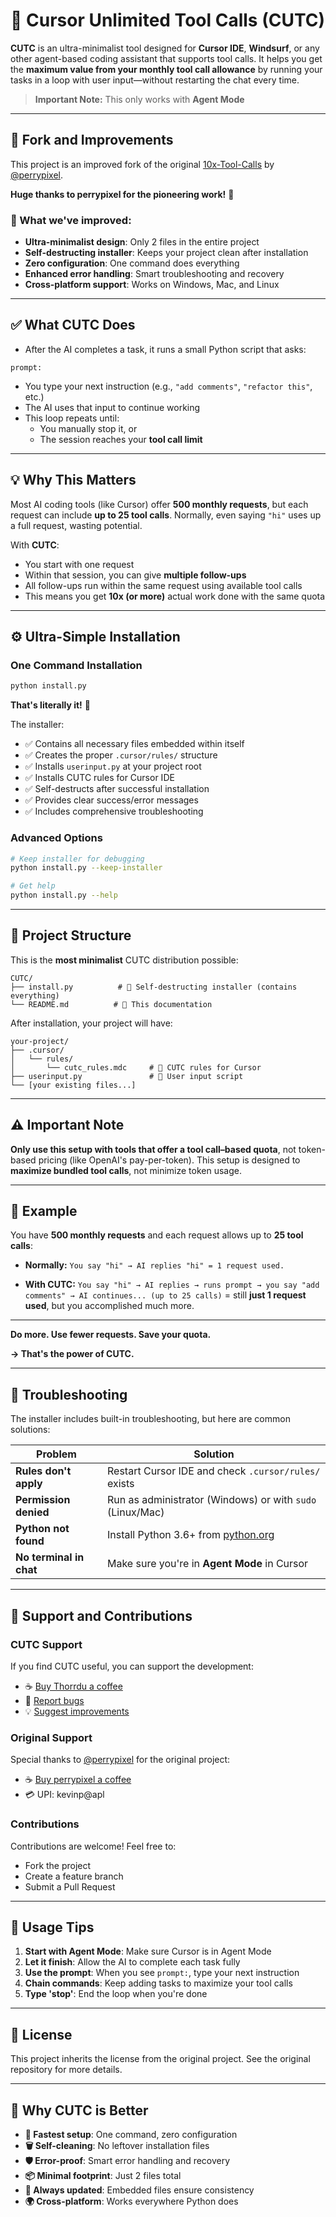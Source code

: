 # 🚀 Cursor Unlimited Tool Calls (CUTC)

**CUTC** is an ultra-minimalist tool designed for **Cursor IDE**, **Windsurf**, or any other agent-based coding assistant that supports tool calls. It helps you get the **maximum value from your monthly tool call allowance** by running your tasks in a loop with user input—without restarting the chat every time.

> **Important Note:** This only works with **Agent Mode**

---

## 🔄 Fork and Improvements

This project is an improved fork of the original [10x-Tool-Calls](https://github.com/perrypixel/10x-Tool-Calls) by [@perrypixel](https://github.com/perrypixel). 

**Huge thanks to perrypixel for the pioneering work!** 🙏

### 🎯 What we've improved:

- **Ultra-minimalist design**: Only 2 files in the entire project
- **Self-destructing installer**: Keeps your project clean after installation
- **Zero configuration**: One command does everything
- **Enhanced error handling**: Smart troubleshooting and recovery
- **Cross-platform support**: Works on Windows, Mac, and Linux

---

## ✅ What CUTC Does

- After the AI completes a task, it runs a small Python script that asks:

```
prompt: 
```

- You type your next instruction (e.g., `"add comments"`, `"refactor this"`, etc.)
- The AI uses that input to continue working
- This loop repeats until:
  - You manually stop it, or
  - The session reaches your **tool call limit**

---

## 💡 Why This Matters

Most AI coding tools (like Cursor) offer **500 monthly requests**, but each request can include **up to 25 tool calls**. Normally, even saying `"hi"` uses up a full request, wasting potential.

With **CUTC**:
- You start with one request
- Within that session, you can give **multiple follow-ups**
- All follow-ups run within the same request using available tool calls
- This means you get **10x (or more)** actual work done with the same quota

---

## ⚙️ Ultra-Simple Installation

### One Command Installation

```bash
python install.py
```

**That's literally it!** 🎉

The installer:
- ✅ Contains all necessary files embedded within itself
- ✅ Creates the proper `.cursor/rules/` structure
- ✅ Installs `userinput.py` at your project root
- ✅ Installs CUTC rules for Cursor IDE
- ✅ Self-destructs after successful installation
- ✅ Provides clear success/error messages
- ✅ Includes comprehensive troubleshooting

### Advanced Options

```bash
# Keep installer for debugging
python install.py --keep-installer

# Get help
python install.py --help
```

---

## 🧪 Project Structure

This is the **most minimalist** CUTC distribution possible:

```
CUTC/
├── install.py          # 🚀 Self-destructing installer (contains everything)
└── README.md          # 📖 This documentation
```

After installation, your project will have:
```
your-project/
├── .cursor/
│   └── rules/
│       └── cutc_rules.mdc     # 🤖 CUTC rules for Cursor
├── userinput.py               # 📝 User input script
└── [your existing files...]
```

---

## ⚠️ Important Note

**Only use this setup with tools that offer a tool call–based quota**, not token-based pricing (like OpenAI's pay-per-token). This setup is designed to **maximize bundled tool calls**, not minimize token usage.

---

## 🧠 Example

You have **500 monthly requests** and each request allows up to **25 tool calls**:

- **Normally:**
  `You say "hi" → AI replies "hi" = 1 request used.`

- **With CUTC:**
  `You say "hi" → AI replies → runs prompt → you say "add comments" → AI continues... (up to 25 calls)`
  = still **just 1 request used**, but you accomplished much more.

---

**Do more. Use fewer requests. Save your quota.**

**→ That's the power of CUTC.**

---

## 🔧 Troubleshooting

The installer includes built-in troubleshooting, but here are common solutions:

| Problem | Solution |
|---------|----------|
| **Rules don't apply** | Restart Cursor IDE and check `.cursor/rules/` exists |
| **Permission denied** | Run as administrator (Windows) or with `sudo` (Linux/Mac) |
| **Python not found** | Install Python 3.6+ from [python.org](https://python.org) |
| **No terminal in chat** | Make sure you're in **Agent Mode** in Cursor |

---

## 🤝 Support and Contributions

### CUTC Support
If you find CUTC useful, you can support the development:
- ☕ [Buy Thorrdu a coffee](https://ko-fi.com/thorrdu)
- 🐛 [Report bugs](https://github.com/Thorrdu/CUTC/issues)
- 💡 [Suggest improvements](https://github.com/Thorrdu/CUTC/discussions)

### Original Support
Special thanks to [@perrypixel](https://github.com/perrypixel) for the original project:
- ☕ [Buy perrypixel a coffee](https://ko-fi.com/perrypixel)
- 💳 UPI: kevinp@apl

### Contributions
Contributions are welcome! Feel free to:
- Fork the project
- Create a feature branch
- Submit a Pull Request

---

## 🎯 Usage Tips

1. **Start with Agent Mode**: Make sure Cursor is in Agent Mode
2. **Let it finish**: Allow the AI to complete each task fully
3. **Use the prompt**: When you see `prompt:`, type your next instruction
4. **Chain commands**: Keep adding tasks to maximize your tool calls
5. **Type 'stop'**: End the loop when you're done

---

## 📄 License

This project inherits the license from the original project. See the original repository for more details.

---

## 🌟 Why CUTC is Better

- **🚀 Fastest setup**: One command, zero configuration
- **🗑️ Self-cleaning**: No leftover installation files
- **🛡️ Error-proof**: Smart error handling and recovery
- **📦 Minimal footprint**: Just 2 files total
- **🔄 Always updated**: Embedded files ensure consistency
- **🌍 Cross-platform**: Works everywhere Python does

